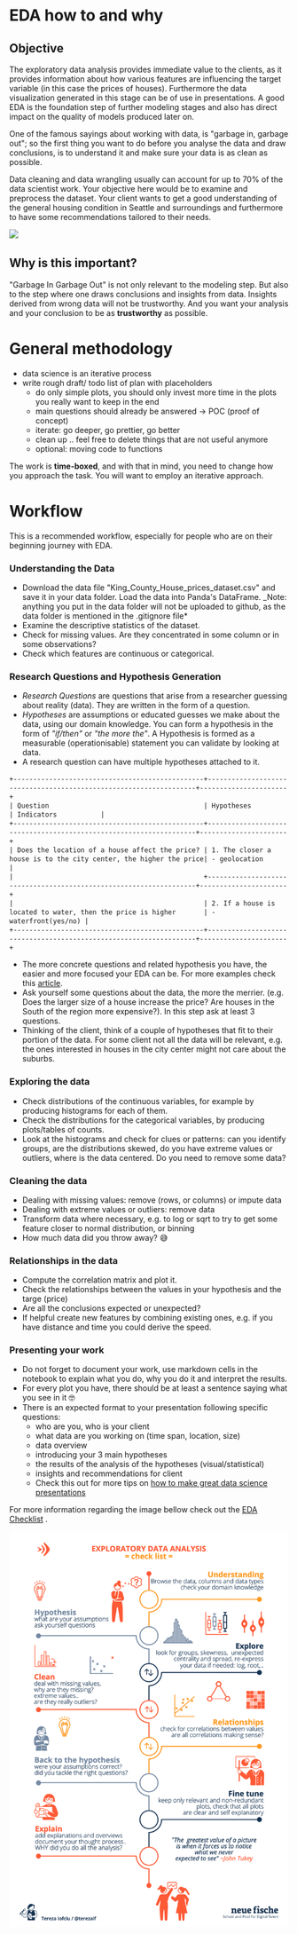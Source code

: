 # EDA how to and why

## Objective

The exploratory data analysis provides immediate value to the clients, as it provides information about how various features are influencing the target variable (in this case the prices of houses). Furthermore the data visualization generated in this stage can be of use in presentations. A good EDA is the foundation step of further modeling stages and also has direct impact on the quality of models produced later on.

One of the famous sayings about working with data, is "garbage in, garbage out"; so the first thing you want to do before you analyse the data and draw conclusions, is to understand it and make sure your data is as clean as possible.

Data cleaning and data wrangling usually can account for up to 70% of the data scientist work. Your objective here would be to examine and preprocess the dataset. Your client wants to get a good understanding of the general housing condition in Seattle and surroundings and furthermore to have some recommendations tailored to their needs.

![](https://thumbor.forbes.com/thumbor/711x302/https://blogs-images.forbes.com/gilpress/files/2016/03/Time-1200x511.jpg?width=960)

## Why is this important?

"Garbage In Garbage Out" is not only relevant to the modeling step. But also to the step where one draws conclusions and insights from data. Insights derived from wrong data will not be trustworthy. And you want your analysis and your conclusion to be as **trustworthy** as possible.

# General methodology

- data science is an iterative process
- write rough draft/ todo list of plan with placeholders
  - do only simple plots, you should only invest more time in the plots you really want to keep in the end
  - main questions should already be answered -> POC (proof of concept)
  - iterate: go deeper, go prettier, go better
  - clean up .. feel free to delete things that are not useful anymore
  - optional: moving code to functions

The work is **time-boxed**, and with that in mind, you need to change how you approach the task. You will want to employ an iterative approach.

# Workflow

This is a recommended workflow, especially for people who are on their beginning journey with EDA.

### Understanding the Data

- Download the data file "King_County_House_prices_dataset.csv" and save it in your data folder. Load the data into Panda's DataFrame.
  \_Note: anything you put in the data folder will not be uploaded to github, as the data folder is mentioned in the .gitignore file*
- Examine the descriptive statistics of the dataset.
- Check for missing values. Are they concentrated in some column or in some observations?
- Check which features are continuous or categorical.

### Research Questions and Hypothesis Generation

- *Research Questions* are questions that arise from a researcher guessing about reality (data). They are written in the form of a question.
- *Hypotheses* are assumptions or educated guesses we make about the data, using our domain knowledge. You can form a hypothesis in the form of *"if/then"* or *"the more the"*. A Hypothesis is formed as a measurable (operationisable) statement you can validate by looking at data.
- A research question can have multiple hypotheses attached to it.
```
+------------------------------------------------+-------------------------------------------------------------------+----------------------+
| Question                                       | Hypotheses                                                        | Indicators           |
+------------------------------------------------+-------------------------------------------------------------------+----------------------+
| Does the location of a house affect the price? | 1. The closer a house is to the city center, the higher the price| - geolocation        |
|                                                +-------------------------------------------------------------------+----------------------+
|                                                | 2. If a house is located to water, then the price is higher       | - waterfront(yes/no) |
+------------------------------------------------+-------------------------------------------------------------------+----------------------+
```
- The more concrete questions and related hypothesis you have, the easier and more focused your EDA can be. For more examples check this [article](https://www.analyticsvidhya.com/blog/2020/11/an-efficient-way-of-performing-eda-hypothesis-generation/).
- Ask yourself some questions about the data, the more the merrier. (e.g. Does the larger size of a house increase the price? Are houses in the South of the region more expensive?). In this step ask at least 3 questions.
- Thinking of the client, think of a couple of hypotheses that fit to their portion of the data. For some client not all the data will be relevant, e.g. the ones interested in houses in the city center might not care about the suburbs.

### Exploring the data

- Check distributions of the continuous variables, for example by producing histograms for each of them.
- Check the distributions for the categorical variables, by producing plots/tables of counts.
- Look at the histograms and check for clues or patterns: can you identify groups, are the distributions skewed, do you have extreme values or outliers, where is the data centered. Do you need to remove some data?

### Cleaning the data

- Dealing with missing values: remove (rows, or columns) or impute data
- Dealing with extreme values or outliers: remove data
- Transform data where necessary, e.g. to log or sqrt to try to get some feature closer to normal distribution, or binning
- How much data did you throw away? 😅

### Relationships in the data

- Compute the correlation matrix and plot it.
- Check the relationships between the values in your hypothesis and the targe (price)
- Are all the conclusions expected or unexpected?
- If helpful create new features by combining existing ones, e.g. if you have distance and time you could derive the speed.

### Presenting your work

- Do not forget to document your work, use markdown cells in the notebook to explain what you do, why you do it and interpret the results.
- For every plot you have, there should be at least a sentence saying what you see in it 🤓
- There is an expected format to your presentation following specific questions:
  - who are you, who is your client
  - what data are you working on (time span, location, size)
  - data overview
  - introducing your 3 main hypotheses
  - the results of the analysis of the hypotheses (visual/statistical)
  - insights and recommendations for client
  - Check this out for more tips on [how to make great data science presentations](https://www.dataknowsall.com/storytelling.html)

For more information regarding the image bellow check out the [EDA Checklist](https://github.com/neuefische/datascience-infographics/blob/main/EDA_Checklist.md) .

![EDA Checklist](https://raw.githubusercontent.com/neuefische/datascience-infographics/main/images/EDA_Checklist.png)
